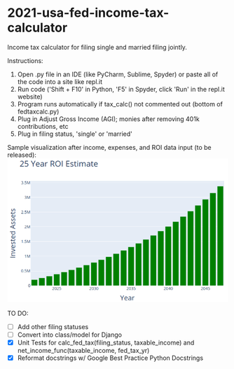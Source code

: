 # 2021-usa-fed-income-tax-calculator
Income tax calculator for filing single and married filing jointly.

Instructions: 

1. Open .py file in an IDE (like PyCharm, Sublime, Spyder) or paste all of the code into a site like repl.it
2. Run code ('Shift + F10' in Python, 'F5' in Spyder, click 'Run' in the repl.it website)
3. Program runs automatically if tax_calc() not commented out (bottom of fedtaxcalc.py)
4. Plug in Adjust Gross Income (AGI); monies after removing 401k contributions, etc
5. Plug in filing status, 'single' or 'married'

Sample visualization after income, expenses, and ROI data input (to be released):
![25 year Return on Investment Adjusted for Inflation](https://github.com/tim-andes/2021-usa-fed-income-tax-calculator/blob/main/25yearROI_Fenix.png)

TO DO:
- [ ] Add other filing statuses
- [ ] Convert into class/model for Django
- [X] Unit Tests for calc_fed_tax(filing_status, taxable_income) and net_income_func(taxable_income, fed_tax_yr)
- [X] Reformat docstrings w/ Google Best Practice Python Docstrings
